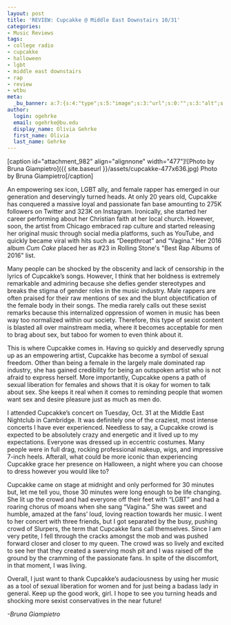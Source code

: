 ```yaml
---
layout: post
title: 'REVIEW: Cupcakke @ Middle East Downstairs 10/31'
categories:
- Music Reviews
tags:
- college radio
- cupcakke
- halloween
- lgbt
- middle east downstairs
- rap
- review
- wtbu
meta:
  _bu_banner: a:7:{s:4:"type";s:5:"image";s:3:"url";s:0:"";s:3:"alt";s:0:"";s:7:"post_id";s:0:"";s:4:"html";s:0:"";s:8:"position";s:12:"contentWidth";s:7:"caption";s:0:"";}
author:
  login: ogehrke
  email: ogehrke@bu.edu
  display_name: Olivia Gehrke
  first_name: Olivia
  last_name: Gehrke
---
```

\[caption id="attachment\_982" align="alignnone" width="477"\]![Photo by Bruna Giampietro]({{ site.baseurl }}/assets/cupcakke-477x636.jpg) Photo by Bruna Giampietro\[/caption\]

An empowering sex icon, LGBT ally, and female rapper has emerged in our generation and deservingly turned heads. At only 20 years old, Cupcakke has conquered a massive loyal and passionate fan base amounting to 275K followers on Twitter and 323K on Instagram. Ironically, she started her career performing about her Christian faith at her local church. However, soon, the artist from Chicago embraced rap culture and started releasing her original music through social media platforms, such as YouTube, and quickly became viral with hits such as “Deepthroat” and “Vagina.” Her 2016 album _Cum Cake_ placed her as #23 in Rolling Stone's "Best Rap Albums of 2016" list.

Many people can be shocked by the obscenity and lack of censorship in the lyrics of Cupcakke’s songs. However, I think that her boldness is extremely remarkable and admiring because she defies gender stereotypes and breaks the stigma of gender roles in the music industry. Male rappers are often praised for their raw mentions of sex and the blunt objectification of the female body in their songs. The media rarely calls out these sexist remarks because this internalized oppression of women in music has been way too normalized within our society. Therefore, this type of sexist content is blasted all over mainstream media, where it becomes acceptable for men to brag about sex, but taboo for women to even think about it.

This is where Cupcakke comes in. Having so quickly and deservedly sprung up as an empowering artist, Cupcakke has become a symbol of sexual freedom. Other than being a female in the largely male dominated rap industry, she has gained credibility for being an outspoken artist who is not afraid to express herself. More importantly, Cupcakke opens a path of sexual liberation for females and shows that it is okay for women to talk about sex. She keeps it real when it comes to reminding people that women want sex and desire pleasure just as much as men do.

I attended Cupcakke’s concert on Tuesday, Oct. 31 at the Middle East Nightclub in Cambridge. It was definitely one of the craziest, most intense concerts I have ever experienced. Needless to say, a Cupcakke crowd is expected to be absolutely crazy and energetic and it lived up to my expectations. Everyone was dressed up in eccentric costumes. Many people were in full drag, rocking professional makeup, wigs, and impressive 7-inch heels. Afterall, what could be more iconic than experiencing Cupcakke grace her presence on Halloween, a night where you can choose to dress however you would like to?

Cupcakke came on stage at midnight and only performed for 30 minutes but, let me tell you, those 30 minutes were long enough to be life changing. She lit up the crowd and had everyone off their feet with “LGBT” and had a roaring chorus of moans when she sang “Vagina.” She was sweet and humble, amazed at the fans’ loud, loving reaction towards her music. I went to her concert with three friends, but I got separated by the busy, pushing crowd of Slurpers, the term that Cupcakke fans call themselves. Since I am very petite, I fell through the cracks amongst the mob and was pushed forward closer and closer to my queen. The crowd was so lively and excited to see her that they created a swerving mosh pit and I was raised off the ground by the cramming of the passionate fans. In spite of the discomfort, in that moment, I was living.

Overall, I just want to thank Cupcakke’s audaciousness by using her music as a tool of sexual liberation for women and for just being a badass lady in general. Keep up the good work, girl. I hope to see you turning heads and shocking more sexist conservatives in the near future!

_\-Bruna Giampietro_